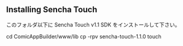 Installing Sencha Touch
-----------------------

このフォルダ以下に Sencha Touch v1.1 SDK をインストールして下さい。

cd ComicAppBuilder/www/lib
cp -rpv sencha-touch-1.1.0 touch

